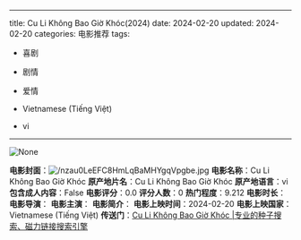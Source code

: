 
---
title: Cu Li Không Bao Giờ Khóc(2024)
date: 2024-02-20
updated: 2024-02-20
categories: 电影推荐
tags:

- 喜剧
- 剧情
- 爱情

- Vietnamese (Tiếng Việt)
- vi
---

<img src="https://image.tmdb.org/t/p/originalNone" alt="None" title="None">

**电影封面**：<img src="https://image.tmdb.org/t/p/w200/nzau0LeEFC8HmLqBaMHYgqVpgbe.jpg" alt="/nzau0LeEFC8HmLqBaMHYgqVpgbe.jpg" title="/nzau0LeEFC8HmLqBaMHYgqVpgbe.jpg">
**电影名称**：Cu Li Không Bao Giờ Khóc
**原产地片名**：Cu Li Không Bao Giờ Khóc
**原产地语言**：vi
**包含成人内容**：False
**电影评分**：0.0
**评分人数**：0
**热门程度**：9.212
**电影时长**：
**电影导演**：
**电影主演**：
**电影简介**：
**电影上映时间**：2024-02-20
**电影上映国家**：Vietnamese (Tiếng Việt)
**传送门**：[Cu Li Không Bao Giờ Khóc |专业的种子搜索、磁力链接搜索引擎](https://movie.amd794.com:2083/?search=Cu%20Li%20Kh%C3%B4ng%20Bao%20Gi%E1%BB%9D%20Kh%C3%B3c&ordering=&mode=match_phrase&page_size=10&page=1)

